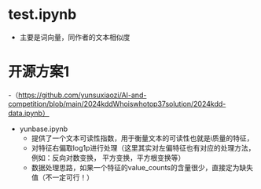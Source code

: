 # test.ipynb
  - 主要是词向量，同作者的文本相似度
# 开源方案1
-（https://github.com/yunsuxiaozi/AI-and-competition/blob/main/2024kddWhoiswhotop37solution/2024kdd-data.ipynb）
- yunbase.ipynb
  - 提供了一个文本可读性指数，用于衡量文本的可读性也就是i质量的特征，
  - 对特征右偏取log1p进行处理（这里其实对左偏特征也有对应的处理方法，例如：反向对数变换， 平方变换，平方根变换等）
  - 数据处理思路，如果一个特征的value_counts的含量很少，直接定为缺失值（不一定可行！）
  
